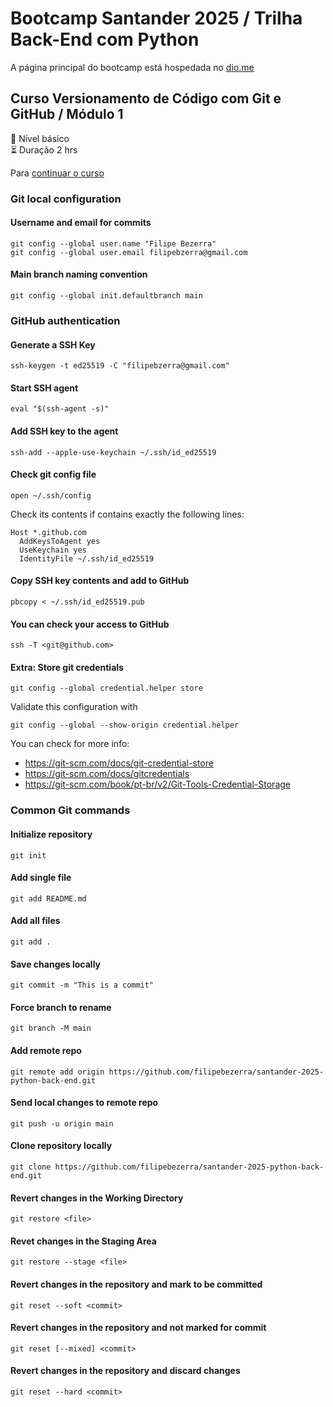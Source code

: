 # Bootcamp Santander 2025 / Trilha Back-End com Python

A página principal do bootcamp está hospedada no [dio.me](https://web.dio.me/track/santander-2025-python-back-end)

## Curso Versionamento de Código com Git e GitHub / Módulo 1

🏫 Nível básico
</br>
⏳ Duração 2 hrs

Para [continuar o curso](https://web.dio.me/track/santander-2025-python-back-end/course/versionamento-de-codigo-com-git-e-github/learning/f3cbaa66-efbd-4c25-842e-2069c188c066?autoplay=1)

### Git local configuration

#### Username and email for commits

`git config --global user.name "Filipe Bezerra"`
</br>
`git config --global user.email filipebzerra@gmail.com`

#### Main branch naming convention

`git config --global init.defaultbranch main`

### GitHub authentication

#### Generate a SSH Key

`ssh-keygen -t ed25519 -C "filipebzerra@gmail.com"`

#### Start SSH agent

`eval "$(ssh-agent -s)"`

#### Add SSH key to the agent

`ssh-add --apple-use-keychain ~/.ssh/id_ed25519`

#### Check git config file

`open ~/.ssh/config`

Check its contents if contains exactly the following lines:

```config
Host *.github.com
  AddKeysToAgent yes
  UseKeychain yes
  IdentityFile ~/.ssh/id_ed25519
```

#### Copy SSH key contents and add to GitHub

`pbcopy < ~/.ssh/id_ed25519.pub`

#### You can check your access to GitHub

`ssh -T <git@github.com>`

#### Extra: Store git credentials

`git config --global credential.helper store`

Validate this configuration with

`git config --global --show-origin credential.helper`

You can check for more info:

- <https://git-scm.com/docs/git-credential-store>
- <https://git-scm.com/docs/gitcredentials>
- <https://git-scm.com/book/pt-br/v2/Git-Tools-Credential-Storage>

### Common Git commands

#### Initialize repository

`git init`

#### Add single file

`git add README.md`

#### Add all files

`git add .`

#### Save changes locally

`git commit -m "This is a commit"`

#### Force branch to rename

`git branch -M main`

#### Add remote repo

`git remote add origin https://github.com/filipebezerra/santander-2025-python-back-end.git`

#### Send local changes to remote repo

`git push -u origin main`

#### Clone repository locally

`git clone https://github.com/filipebezerra/santander-2025-python-back-end.git`

#### Revert changes in the Working Directory

`git restore <file>`

#### Revet changes in the Staging Area

`git restore --stage <file>`

#### Revert changes in the repository and mark to be committed

`git reset --soft <commit>`

#### Revert changes in the repository and not marked for commit

`git reset [--mixed] <commit>`

#### Revert changes in the repository and discard changes

`git reset --hard <commit>`
